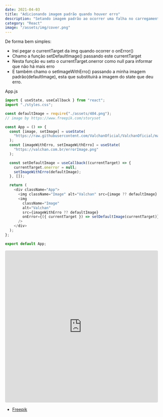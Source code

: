 ```yaml
---
date: 2021-04-03
title: "Adicionando imagem padrão quando houver erro"
description: "Setando imagem padrão ao ocorrer uma falha no carregamento de uma imagem"
category: "React"
image: "/assets/img/cover.png"
---
```


De forma bem simples: 

- Irei pegar o currentTarget da img quando ocorrer o onError()
- Chamo a função setDefaultImage() passando este currentTarget
- Nesta função eu seto o currentTarget.onerror como null para informar que não há mais erro 
- E também chamo o setImageWithErro() passando a minha imagem padrão(defaultImage), esta que substituirá a imagem do state que deu erro.

App.js
``` javascript
import { useState, useCallback } from "react";
import "./styles.css";

const defaultImage = require("./assets/404.png");
// image by https://www.freepik.com/storyset

const App = () => {
  const [image, setImage] = useState(
    "https://raw.githubusercontent.com/ValchanOficial/ValchanOficial/master/social/valchan_octocat.png"
  );
  const [imageWithErro, setImageWithErro] = useState(
    "https://valchan.com.br/errorImage.png"
  );

  const setDefaultImage = useCallback((currentTarget) => {
    currentTarget.onerror = null;
    setImageWithErro(defaultImage);
  }, []);

  return (
    <div className="App">
      <img className="Image" alt="Valchan" src={image ?? defaultImage} />
      <img
        className="Image"
        alt="Valchan"
        src={imageWithErro ?? defaultImage}
        onError={({ currentTarget }) => setDefaultImage(currentTarget)}
      />
    </div>
  );
};

export default App;
```

<iframe 
  src="https://codesandbox.io/embed/image-replacement-reactjs-thfjm?fontsize=14&hidenavigation=1&theme=dark"
  style="width:100%; height:500px; border:0; border-radius: 4px; overflow:hidden;"
  title="image replacement reactjs"
  allow="accelerometer; ambient-light-sensor; camera; encrypted-media; geolocation; gyroscope; hid; microphone; midi; payment; usb; vr; xr-spatial-tracking"
  sandbox="allow-forms allow-modals allow-popups allow-presentation allow-same-origin allow-scripts"
></iframe>


- <a href="https://www.freepik.com/storyset" target="_blank" rel="noopener noreferrer">Freepik</a>
